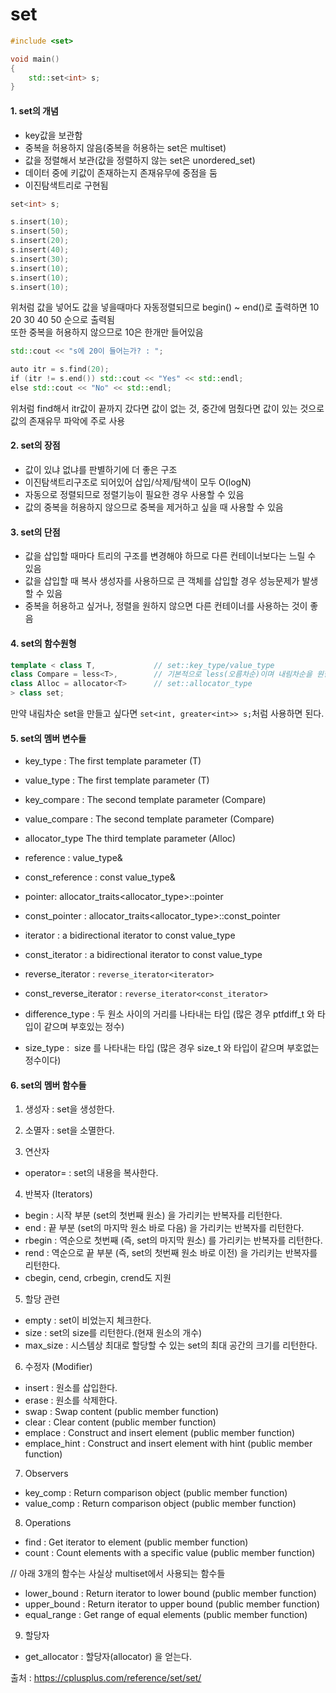# set

```C++
#include <set>

void main()
{
    std::set<int> s;
}
```

#### 1. set의 개념
- key값을 보관함
- 중복을 허용하지 않음(중복을 허용하는 set은 multiset)
- 값을 정렬해서 보관(값을 정렬하지 않는 set은 unordered_set)
- 데이터 중에 키값이 존재하는지 존재유무에 중점을 둠
- 이진탐색트리로 구현됨

```C++
set<int> s;

s.insert(10);
s.insert(50);
s.insert(20);
s.insert(40);
s.insert(30);
s.insert(10);
s.insert(10);
s.insert(10);
```
위처럼 값을 넣어도 값을 넣을때마다 자동정렬되므로 begin() ~ end()로 출력하면 10 20 30 40 50 순으로 출력됨  
또한 중복을 허용하지 않으므로 10은 한개만 들어있음  

```C++
std::cout << "s에 20이 들어는가? : ";  

auto itr = s.find(20);  
if (itr != s.end()) std::cout << "Yes" << std::endl;  
else std::cout << "No" << std::endl;  
```
위처럼 find해서 itr값이 끝까지 갔다면 값이 없는 것, 중간에 멈췄다면 값이 있는 것으로 값의 존재유무 파악에 주로 사용  
  
#### 2. set의 장점
- 값이 있냐 없냐를 판별하기에 더 좋은 구조
- 이진탐색트리구조로 되어있어 삽입/삭제/탐색이 모두 O(logN)
- 자동으로 정렬되므로 정렬기능이 필요한 경우 사용할 수 있음
- 값의 중복을 허용하지 않으므로 중복을 제거하고 싶을 때 사용할 수 있음

#### 3. set의 단점
- 값을 삽입할 때마다 트리의 구조를 변경해야 하므로 다른 컨테이너보다는 느릴 수 있음
- 값을 삽입할 때 복사 생성자를 사용하므로 큰 객체를 삽입할 경우 성능문제가 발생할 수 있음
- 중복을 허용하고 싶거나, 정렬을 원하지 않으면 다른 컨테이너를 사용하는 것이 좋음

#### 4. set의 함수원형
```C++
template < class T,             // set::key_type/value_type           
class Compare = less<T>,        // 기본적으로 less(오름차순)이며 내림차순을 원한다면 greater옵션을 사용
class Alloc = allocator<T>      // set::allocator_type           
> class set;
```
만약 내림차순 set을 만들고 싶다면 `set<int, greater<int>> s;`처럼 사용하면 된다.

#### 5. set의 멤버 변수들
- key_type : The first template parameter (T)	
- value_type : The first template parameter (T)	

- key_compare : The second template parameter (Compare)
- value_compare : The second template parameter (Compare)
- allocator_type	The third template parameter (Alloc)

- reference : value_type&	
- const_reference : const value_type&	

- pointer: 	allocator_traits<allocator_type>::pointer
- const_pointer : 	allocator_traits<allocator_type>::const_pointer

- iterator : a bidirectional iterator to const value_type
- const_iterator : a bidirectional iterator to const value_type
- reverse_iterator : 	`reverse_iterator<iterator>`
- const_reverse_iterator : `reverse_iterator<const_iterator>`

- difference_type : 두 원소 사이의 거리를 나타내는 타입 (많은 경우 ptfdiff_t 와 타입이 같으며 부호있는 정수)
- size_type :  size 를 나타내는 타입 (많은 경우 size_t 와 타입이 같으며 부호없는 정수이다)

#### 6. set의 멤버 함수들
1) 생성자 : set을 생성한다.
2) 소멸자 : set을 소멸한다.

3) 연산자
- operator= : set의 내용을 복사한다.

4) 반복자 (Iterators)
- begin : 시작 부분 (set의 첫번째 원소) 을 가리키는 반복자를 리턴한다.
- end : 끝 부분 (set의 마지막 원소 바로 다음) 을 가리키는 반복자를 리턴한다.
- rbegin : 역순으로 첫번째 (즉, set의 마지막 원소) 를 가리키는 반복자를 리턴한다.
- rend : 역순으로 끝 부분 (즉, set의 첫번째 원소 바로 이전) 을 가리키는 반복자를 리턴한다.
- cbegin, cend, crbegin, crend도 지원

5) 할당 관련
- empty : set이 비었는지 체크한다.
- size	: set의 size를 리턴한다.(현재 원소의 개수)
- max_size : 시스템상 최대로 할당할 수 있는 set의 최대 공간의 크기를 리턴한다.

6) 수정자 (Modifier)
- insert : 원소를 삽입한다.
- erase :  원소를 삭제한다.
- swap : Swap content (public member function)
- clear : Clear content (public member function)
- emplace : Construct and insert element (public member function)
- emplace_hint : Construct and insert element with hint (public member function)

7) Observers
- key_comp : Return comparison object (public member function)
- value_comp : Return comparison object (public member function)

8) Operations
- find	: Get iterator to element (public member function)
- count : Count elements with a specific value (public member function)

// 아래 3개의 함수는 사실상 multiset에서 사용되는 함수들
- lower_bound	: Return iterator to lower bound (public member function)
- upper_bound : Return iterator to upper bound (public member function)
- equal_range : Get range of equal elements (public member function)

9) 할당자
- get_allocator : 할당자(allocator) 을 얻는다.



출처 : https://cplusplus.com/reference/set/set/